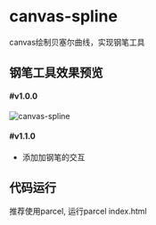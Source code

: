 # canvas-spline
canvas绘制贝塞尔曲线，实现钢笔工具

## 钢笔工具效果预览
#### #v1.0.0
![canvas-spline](https://st-gdx.dancf.com/assets/20190902-104404-f0c1.gif)

#### #v1.1.0
* 添加加钢笔的交互
## 代码运行
推荐使用parcel, 运行parcel index.html

